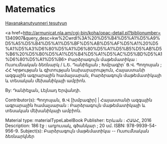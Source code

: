 # Matematics
<a  href=https://github.com/SatSargsyan/Matematics/blob/master/%D5%80%D5%A1%D5%BE%D5%A1%D5%B6%D5%A1%D5%AF%D5%A1%D5%B6%D5%B8%D6%82%D5%A9%D5%B5%D5%B8%D6%82%D5%B6%D5%B6%D5%A5%D6%80%D5%AB%20%D5%BF%D5%A5%D5%BD%D5%B8%D6%82%D5%A9%D5%B5%D5%B8%D6%82%D5%B6.md>Havanakanutyunneri tesutyun</a>

<a href=http://armunicat.nla.am/cgi-bin/koha/opac-detail.pl?biblionumber= 1340907&query_desc=kw%2Cwrdl%3A%20%D5%B4%D5%A1%D5%A9%D5%A5%D5%B4%D5%A1%D5%BF%D5%AB%D5%AF%D5%A1%20%D5%A1%D5%A3%D6%80%D5%A1%D6%80%D5%A1%D5%B5%D5%AB%D5%B6%20%D5%B0%D5%A1%D5%B4%D5%A1%D5%AC%D5%BD%D5%A1%D6%80%D5%A1%D5%B6>
Բարձրագույն մաթեմատիկա : Ուսումնական ձեռնարկ / Լ.Ե. Դանիելյան ; Խմբագիր՝ Ց.Վ. Պողոսյան ; ՀՀ Կրթության և գիտության նախարարություն, Հայաստանի ազգային ագրարային համալսարան, Բարձրագույն մաթեմատիկայի և տեսական մեխանիկայի ամբիոն.

By: Դանիելյան, Լեյնադ Երվանդի.

Contributor(s): Պողոսյան, Ց.Վ [խմբագիր] | Հայաստանի ազգային ագրարային համալսարան : Բարձրագույն մաթեմատիկայի և տեսական մեխանիկայի ամբիոն.

Material type: materialTypeLabelBook
Publisher: Երևան : ՀԱԱՀ, 2016
Description: 186 էջ : աղյուսակ, գծանկար ; 20 սմ.
ISBN: 978-9939-54-956-9.
Subject(s): Բարձրագույն մաթեմատիկա -- Ուսումնական ձեռնարկներ
</a>

